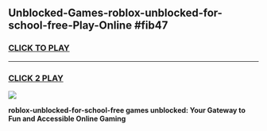 
## Unblocked-Games-roblox-unblocked-for-school-free-Play-Online #fib47
<h3>
<a href="https://news.freeplayer.one?title=roblox-unblocked-for-school-free&ref=3">CLICK TO PLAY</a></h3>
<hr>

<h3>
<a href="https://news.freeplayer.one?title=roblox-unblocked-for-school-free&ref=3">CLICK 2 PLAY</a>
  
</h3>

<a href="https://news.freeplayer.one?title=roblox-unblocked-for-school-free&ref=3"><img src="https://clearcache.store/games.png"></a>


**roblox-unblocked-for-school-free games unblocked: Your Gateway to Fun and Accessible Online Gaming**
